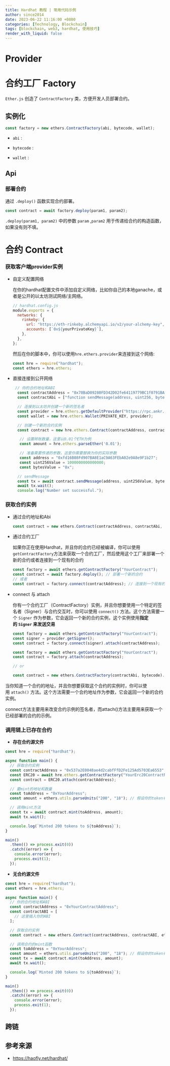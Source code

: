 ```yaml
---
title: Hardhat 教程 | 常用代码示例
author: since2014
date: 2023-06-22 11:16:00 +0800
categories: [Technology, Blockchain]
tags: [blockchain, web3, hardhat, 使用技巧]
render_with_liquid: false
---
```


# Provider

# 合约工厂 Factory

`Ether.js` 创造了 `ContractFactory` 类，方便开发人员部署合约。

## 实例化

```ts
const factory = new ethers.ContractFactory(abi, bytecode, wallet);
```

+ `abi` : 



+ `bytecode` :
+ `wallet` : 

## Api

### 部署合约

通过 `.deploy()` 函数实现合约部署。

```ts
const contract = await factory.deploy(param1, param2);
```

`.deploy(param1, param2)` 中的参数 `param` ,`param2` 用于传递给合约的构造函数，如果没有则不填。



# 合约 Contract

### 获取客户端provider实例

+ 自定义配置网络
  
  在你的hardhat配置文件中添加自定义网络，比如你自己的本地ganache，或者是公开的以太坊测试网络/主网络。
  
  ```js
  // hardhat.config.js
  module.exports = {
    networks: {
      rinkeby: {
        url: "https://eth-rinkeby.alchemyapi.io/v2/your-alchemy-key",
        accounts: [`0x${yourPrivateKey}`],
      },
    },
  };
  ```
  
  然后在你的脚本中，你可以使用`hre.ethers.provider`来连接到这个网络:
  
  ```js
  const hre = require("hardhat");
  const ethers = hre.ethers;
  ```

+ 直接连接到公开网络
  
  ```js
   // 你的合约地址和ABI
    const contractAddress = "0x70BaD09280FD342D02fe64119779BC1f0791BAC2";
    const contractAbi = ["function sendMessage(address, uint256, bytes) public"];
  
    // 连接到以太坊并创建一个新的签名者
    const provider = hre.ethers.getDefaultProvider("https://rpc.ankr.com/eth_goerli"); // 这里为本地节点，如果是主网或测试网，替换成相应的RPC URL
    const wallet = new hre.ethers.Wallet(PRIVATE_KEY, provider);
  
    // 创建一个新的合约实例
    const contract = new hre.ethers.Contract(contractAddress, contractAbi, wallet);
  
     // 设置转账数量，这里以0.01个ETH为例
     const amount = hre.ethers.parseEther('0.01');
  
     // 准备需要传递的参数，这里你需要替换为你的实际参数
     const address = "0xfd16B08Fd907BA8E1aC9A63FEbA02e9A8e9F1b27";
     const uint256Value = 1000000000000000;
     const bytesValue = "0x";
  
    // sendMessage
    const tx = await contract.sendMessage(address, uint256Value, bytesValue, {value : amount});
    await tx.wait();
    console.log("Number set successful.");
  ```

### 获取合约实例

+ 通过合约地址和Abi
  ```js
  const contract = new ethers.Contract(contractAddress, contractAbi, provider);
  ```

+ 通过合约工厂
  
   如果你正在使用Hardhat，并且你的合约已经被编译，你可以使用`getContractFactory`方法来获取一个合约工厂，然后使用这个工厂来部署一个新的合约或者连接到一个现有的合约
  
  ```js
  const factory = await ethers.getContractFactory("YourContract");
  const contract = await factory.deploy(); // 部署一个新的合约
  // 或者
  const contract = factory.connect(contractAddress); // 连接到一个现有的合约
  ```

+ connect 与 attach
  
  你有一个合约工厂（ContractFactory）实例，并且你想要使用一个特定的签名者（Signer）与合约交互时，你可以使用 `connect()` 方法。这个方法需要一个 `Signer` 作为参数，它会返回一个新的合约实例，这个实例使用**指定的 `Signer` 来发送交易**
  
  ```js
  const factory = await ethers.getContractFactory("YourContract");
  const signer = provider.getSigner();
  const contract = factory.connect(signer).attach(contractAddress);
  ```
  
  ```js
  const factory = await ethers.getContractFactory("YourContract");
  const contract = factory.attach(contractAddress);
  
  // or 
  
  const contract = new ethers.ContractFactory(contractAbi, bytecode).attach(contractAddress);
  ```


当你知道一个合约的地址，并且你想要获取这个合约的实例时，你可以使用 `attach()` 方法。这个方法需要一个合约地址作为参数，它会返回一个新的合约实例。

connect方法主要用来改变合约示例的签名者，而attach()方法主要用来获取一个已经部署的合约的示例。

### 调用链上已存在合约

+ **存在合约源文件**



```js
const hre = require("hardhat");

async function main() {
  // 获取合约实例
  const contractAddress = "0x537a2E0048ae4d2cabfFfD2Fe125Ad5703Ea6553";
  const ERC20 = await hre.ethers.getContractFactory("YourErc20ContractName");
  const contract = ERC20.attach(contractAddress);

  // 要mint的地址和数量
  const toAddress = "0xYourAddress";
  const amount = ethers.utils.parseUnits("200", "18"); // 假设你的token有18位小数

  // 调用mint方法
  const tx = await contract.mint(toAddress, amount);
  await tx.wait();

  console.log(`Minted 200 tokens to ${toAddress}`);
}

main()
  .then(() => process.exit(0))
  .catch((error) => {
    console.error(error);
    process.exit(1);
  });
```

+ **无合约源文件**

```js
const hre = require("hardhat");
const ethers = hre.ethers;

async function main() {
  // 你的合约地址和ABI
  const contractAddress = "0xYourContractAddress";
  const contractABI = [
    // 这里插入你的ABI
  ];

  // 获取合约实例
  const contract = new ethers.Contract(contractAddress, contractABI, ethers.provider);

  // 调用合约的mint函数
  const toAddress = "0xYourAddress";
  const amount = ethers.utils.parseUnits("200", "18"); // 假设你的token有18位小数
  const tx = await contract.mint(toAddress, amount);
  await tx.wait();

  console.log(`Minted 200 tokens to ${toAddress}`);
}

main()
  .then(() => process.exit(0))
  .catch((error) => {
    console.error(error);
    process.exit(1);
  });
```

## 跨链

## 参考来源

+ https://haofly.net/hardhat/